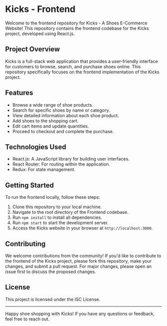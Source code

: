 # Kicks - Frontend

Welcome to the frontend repository for Kicks - A Shoes E-Commerce Website! This repository contains the frontend codebase for the Kicks project, developed using React.js.

## Project Overview

Kicks is a full-stack web application that provides a user-friendly interface for customers to browse, search, and purchase shoes online. This repository specifically focuses on the frontend implementation of the Kicks project.

## Features

- Browse a wide range of shoe products.
- Search for specific shoes by name or category.
- View detailed information about each shoe product.
- Add shoes to the shopping cart.
- Edit cart items and update quantities.
- Proceed to checkout and complete the purchase.

## Technologies Used

- React.js: A JavaScript library for building user interfaces.
- React Router: For routing within the application.
- Redux: For state management.

## Getting Started

To run the frontend locally, follow these steps:

1. Clone this repository to your local machine.
2. Navigate to the root directory of the Frontend codebase.
3. Run `npm install` to install all dependencies.
4. Run `npm start` to start the development server.
5. Access the Kicks website in your browser at `http://localhost:3000`.

## Contributing

We welcome contributions from the community! If you'd like to contribute to the frontend of the Kicks project, please fork this repository, make your changes, and submit a pull request. For major changes, please open an issue first to discuss the proposed changes.

## License

This project is licensed under the ISC License.

---

Happy shoe shopping with Kicks! If you have any questions or feedback, feel free to reach out.